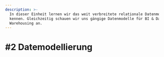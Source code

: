 ```yaml
---
description: >-
  In dieser Einheit lernen wir das weit verbreitete relationale Datenmodell
  kennen. Gleichzeitig schauen wir uns gängige Datenmodelle für BI & Data
  Warehousing an.
---
```


# \#2 Datemodellierung

